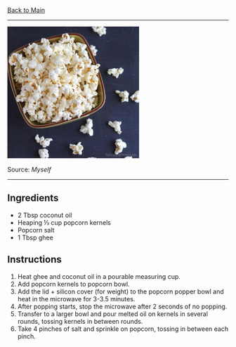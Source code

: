 [Back to Main](/README.md)

---

<img src="/90%20Images/Homemade%20Popcorn.jpg" width="300" />

Source: *Myself*

---
## Ingredients

- 2 Tbsp coconut oil
- Heaping ⅓ cup popcorn kernels
- Popcorn salt
- 1 Tbsp ghee

## Instructions

1. Heat ghee and coconut oil in a pourable measuring cup.
3. Add popcorn kernels to popcorn bowl.
4. Add the lid + silicon cover (for weight) to the popcorn popper bowl and heat in the microwave for 3-3.5 minutes.
5. After popping starts, stop the microwave after 2 seconds of no popping.
6. Transfer to a larger bowl and pour melted oil on kernels in several rounds, tossing kernels in between rounds.
7. Take 4 pinches of salt and sprinkle on popcorn, tossing in between each pinch.
